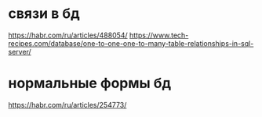 

# связи в бд
https://habr.com/ru/articles/488054/
https://www.tech-recipes.com/database/one-to-one-one-to-many-table-relationships-in-sql-server/

# нормальные формы бд
https://habr.com/ru/articles/254773/
